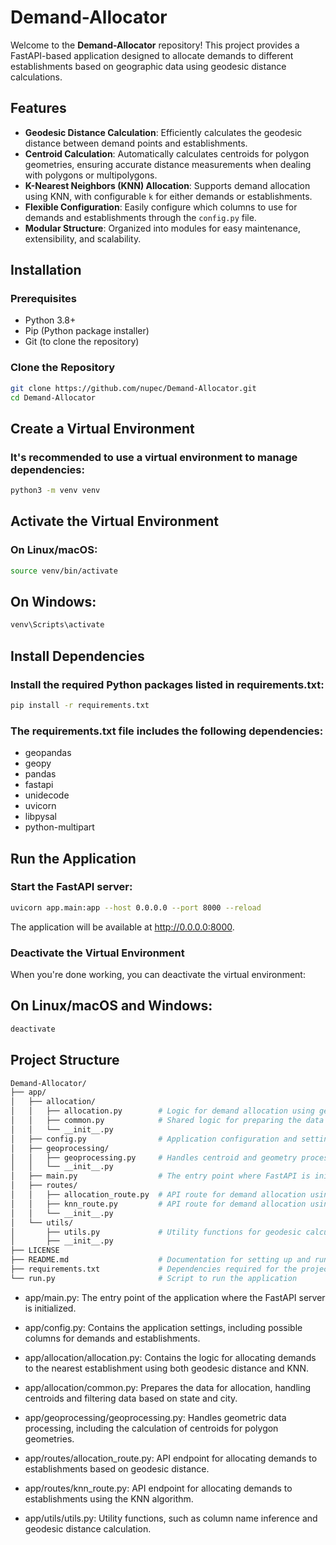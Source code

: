 # Demand-Allocator

Welcome to the **Demand-Allocator** repository! This project provides a FastAPI-based application designed to allocate demands to different establishments based on geographic data using geodesic distance calculations.

## Features

- **Geodesic Distance Calculation**: Efficiently calculates the geodesic distance between demand points and establishments.
- **Centroid Calculation**: Automatically calculates centroids for polygon geometries, ensuring accurate distance measurements when dealing with polygons or multipolygons.
- **K-Nearest Neighbors (KNN) Allocation**: Supports demand allocation using KNN, with configurable `k` for either demands or establishments.
- **Flexible Configuration**: Easily configure which columns to use for demands and establishments through the `config.py` file.
- **Modular Structure**: Organized into modules for easy maintenance, extensibility, and scalability.

## Installation

### Prerequisites

- Python 3.8+
- Pip (Python package installer)
- Git (to clone the repository)

### Clone the Repository

```bash
git clone https://github.com/nupec/Demand-Allocator.git
cd Demand-Allocator
```

## Create a Virtual Environment

### It's recommended to use a virtual environment to manage dependencies:

```bash
python3 -m venv venv
```
## Activate the Virtual Environment
### On Linux/macOS:

```bash
source venv/bin/activate
```
## On Windows:
```bash
venv\Scripts\activate
```
## Install Dependencies

### Install the required Python packages listed in requirements.txt:

```bash
pip install -r requirements.txt
```

### The requirements.txt file includes the following dependencies:

- geopandas
- geopy
- pandas
- fastapi
- unidecode
- uvicorn
- libpysal
- python-multipart


## Run the Application

### Start the FastAPI server:
```bash
uvicorn app.main:app --host 0.0.0.0 --port 8000 --reload
```
The application will be available at http://0.0.0.0:8000.

### Deactivate the Virtual Environment

When you're done working, you can deactivate the virtual environment:
## On Linux/macOS and Windows:
```bash
deactivate
```

## Project Structure
```bash
Demand-Allocator/
├── app/
│   ├── allocation/
│   │   ├── allocation.py        # Logic for demand allocation using geodesic distance and KNN
│   │   ├── common.py            # Shared logic for preparing the data for allocation
│   │   └── __init__.py
│   ├── config.py                # Application configuration and settings
│   ├── geoprocessing/
│   │   ├── geoprocessing.py     # Handles centroid and geometry processing
│   │   └── __init__.py
│   ├── main.py                  # The entry point where FastAPI is initialized
│   ├── routes/
│   │   ├── allocation_route.py  # API route for demand allocation using geodesic distance
│   │   ├── knn_route.py         # API route for demand allocation using KNN
│   │   └── __init__.py
│   └── utils/
│       ├── utils.py             # Utility functions for geodesic calculations and column inference
│       ├── __init__.py
├── LICENSE
├── README.md                    # Documentation for setting up and running the project
├── requirements.txt             # Dependencies required for the project
└── run.py                       # Script to run the application
```
- app/main.py: The entry point of the application where the FastAPI server is initialized.

- app/config.py: Contains the application settings, including possible columns for demands and establishments.

- app/allocation/allocation.py: Contains the logic for allocating demands to the nearest establishment using both geodesic distance and KNN.

- app/allocation/common.py: Prepares the data for allocation, handling centroids and filtering data based on state and city.

- app/geoprocessing/geoprocessing.py: Handles geometric data processing, including the calculation of centroids for polygon geometries.

- app/routes/allocation_route.py: API endpoint for allocating demands to establishments based on geodesic distance.

- app/routes/knn_route.py: API endpoint for allocating demands to establishments using the KNN algorithm.

- app/utils/utils.py: Utility functions, such as column name inference and geodesic distance calculation.
